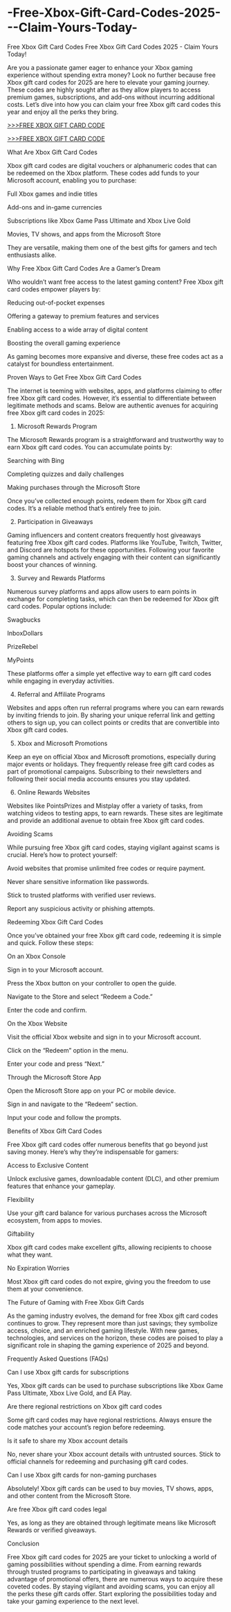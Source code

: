 # -Free-Xbox-Gift-Card-Codes-2025---Claim-Yours-Today-
 Free Xbox Gift Card Codes
Free Xbox Gift Card Codes 2025 - Claim Yours Today!

Are you a passionate gamer eager to enhance your Xbox gaming experience without spending extra money? Look no further because free Xbox gift card codes for 2025 are here to elevate your gaming journey. These codes are highly sought after as they allow players to access premium games, subscriptions, and add-ons without incurring additional costs. Let’s dive into how you can claim your free Xbox gift card codes this year and enjoy all the perks they bring.

[>>>FREE XBOX GIFT CARD CODE](https://rahhat.xyz/allgift/)

[>>>FREE XBOX GIFT CARD CODE](https://rahhat.xyz/allgift/)

What Are Xbox Gift Card Codes

Xbox gift card codes are digital vouchers or alphanumeric codes that can be redeemed on the Xbox platform. These codes add funds to your Microsoft account, enabling you to purchase:

Full Xbox games and indie titles

Add-ons and in-game currencies

Subscriptions like Xbox Game Pass Ultimate and Xbox Live Gold

Movies, TV shows, and apps from the Microsoft Store

They are versatile, making them one of the best gifts for gamers and tech enthusiasts alike.

Why Free Xbox Gift Card Codes Are a Gamer’s Dream

Who wouldn’t want free access to the latest gaming content? Free Xbox gift card codes empower players by:

Reducing out-of-pocket expenses

Offering a gateway to premium features and services

Enabling access to a wide array of digital content

Boosting the overall gaming experience

As gaming becomes more expansive and diverse, these free codes act as a catalyst for boundless entertainment.

Proven Ways to Get Free Xbox Gift Card Codes

The internet is teeming with websites, apps, and platforms claiming to offer free Xbox gift card codes. However, it’s essential to differentiate between legitimate methods and scams. Below are authentic avenues for acquiring free Xbox gift card codes in 2025:

1. Microsoft Rewards Program

The Microsoft Rewards program is a straightforward and trustworthy way to earn Xbox gift card codes. You can accumulate points by:

Searching with Bing

Completing quizzes and daily challenges

Making purchases through the Microsoft Store

Once you’ve collected enough points, redeem them for Xbox gift card codes. It’s a reliable method that’s entirely free to join.

2. Participation in Giveaways

Gaming influencers and content creators frequently host giveaways featuring free Xbox gift card codes. Platforms like YouTube, Twitch, Twitter, and Discord are hotspots for these opportunities. Following your favorite gaming channels and actively engaging with their content can significantly boost your chances of winning.

3. Survey and Rewards Platforms

Numerous survey platforms and apps allow users to earn points in exchange for completing tasks, which can then be redeemed for Xbox gift card codes. Popular options include:

Swagbucks

InboxDollars

PrizeRebel

MyPoints

These platforms offer a simple yet effective way to earn gift card codes while engaging in everyday activities.

4. Referral and Affiliate Programs

Websites and apps often run referral programs where you can earn rewards by inviting friends to join. By sharing your unique referral link and getting others to sign up, you can collect points or credits that are convertible into Xbox gift card codes.

5. Xbox and Microsoft Promotions

Keep an eye on official Xbox and Microsoft promotions, especially during major events or holidays. They frequently release free gift card codes as part of promotional campaigns. Subscribing to their newsletters and following their social media accounts ensures you stay updated.

6. Online Rewards Websites

Websites like PointsPrizes and Mistplay offer a variety of tasks, from watching videos to testing apps, to earn rewards. These sites are legitimate and provide an additional avenue to obtain free Xbox gift card codes.

Avoiding Scams

While pursuing free Xbox gift card codes, staying vigilant against scams is crucial. Here’s how to protect yourself:

Avoid websites that promise unlimited free codes or require payment.

Never share sensitive information like passwords.

Stick to trusted platforms with verified user reviews.

Report any suspicious activity or phishing attempts.

Redeeming Xbox Gift Card Codes

Once you’ve obtained your free Xbox gift card code, redeeming it is simple and quick. Follow these steps:

On an Xbox Console

Sign in to your Microsoft account.

Press the Xbox button on your controller to open the guide.

Navigate to the Store and select “Redeem a Code.”

Enter the code and confirm.

On the Xbox Website

Visit the official Xbox website and sign in to your Microsoft account.

Click on the “Redeem” option in the menu.

Enter your code and press “Next.”

Through the Microsoft Store App

Open the Microsoft Store app on your PC or mobile device.

Sign in and navigate to the “Redeem” section.

Input your code and follow the prompts.

Benefits of Xbox Gift Card Codes

Free Xbox gift card codes offer numerous benefits that go beyond just saving money. Here’s why they’re indispensable for gamers:

Access to Exclusive Content

Unlock exclusive games, downloadable content (DLC), and other premium features that enhance your gameplay.

Flexibility

Use your gift card balance for various purchases across the Microsoft ecosystem, from apps to movies.

Giftability

Xbox gift card codes make excellent gifts, allowing recipients to choose what they want.

No Expiration Worries

Most Xbox gift card codes do not expire, giving you the freedom to use them at your convenience.

The Future of Gaming with Free Xbox Gift Cards

As the gaming industry evolves, the demand for free Xbox gift card codes continues to grow. They represent more than just savings; they symbolize access, choice, and an enriched gaming lifestyle. With new games, technologies, and services on the horizon, these codes are poised to play a significant role in shaping the gaming experience of 2025 and beyond.

Frequently Asked Questions (FAQs)

Can I use Xbox gift cards for subscriptions

Yes, Xbox gift cards can be used to purchase subscriptions like Xbox Game Pass Ultimate, Xbox Live Gold, and EA Play.

Are there regional restrictions on Xbox gift card codes

Some gift card codes may have regional restrictions. Always ensure the code matches your account’s region before redeeming.

Is it safe to share my Xbox account details

No, never share your Xbox account details with untrusted sources. Stick to official channels for redeeming and purchasing gift card codes.

Can I use Xbox gift cards for non-gaming purchases

Absolutely! Xbox gift cards can be used to buy movies, TV shows, apps, and other content from the Microsoft Store.

Are free Xbox gift card codes legal

Yes, as long as they are obtained through legitimate means like Microsoft Rewards or verified giveaways.

Conclusion

Free Xbox gift card codes for 2025 are your ticket to unlocking a world of gaming possibilities without spending a dime. From earning rewards through trusted programs to participating in giveaways and taking advantage of promotional offers, there are numerous ways to acquire these coveted codes. By staying vigilant and avoiding scams, you can enjoy all the perks these gift cards offer. Start exploring the possibilities today and take your gaming experience to the next level.
